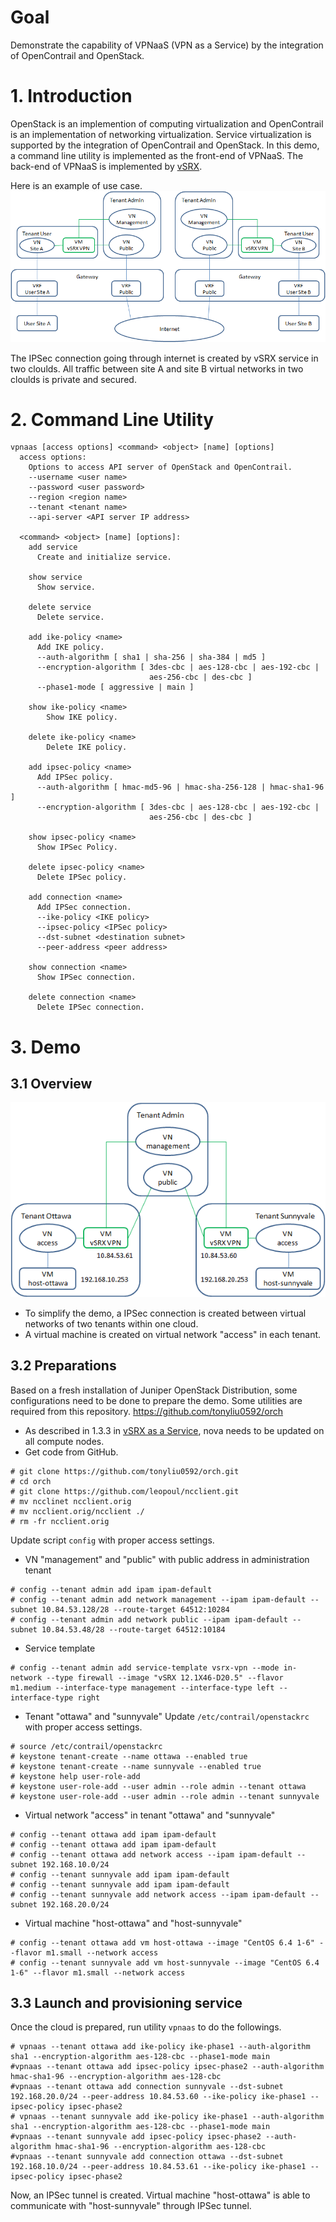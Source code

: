 # Goal
Demonstrate the capability of VPNaaS (VPN as a Service) by the integration of OpenContrail and OpenStack.
# 1. Introduction
OpenStack is an implemention of computing virtualization and OpenContrail is an implementation of networking virtualization. Service virtualization is supported by the integration of OpenContrail and OpenStack. In this demo, a command line utility is implemented as the front-end of VPNaaS. The back-end of VPNaaS is implemented by [vSRX](vsrx-service.md).

Here is an example of use case.
![Use Case Example](vpnaas-figure-1.png)

The IPSec connection going through internet is created by vSRX service in two cloulds. All traffic between site A and site B virtual networks in two cloulds is private and secured.
# 2. Command Line Utility
```
vpnaas [access options] <command> <object> [name] [options]
  access options:
    Options to access API server of OpenStack and OpenContrail.
    --username <user name>
    --password <user password>
    --region <region name>
    --tenant <tenant name>
    --api-server <API server IP address>

  <command> <object> [name] [options]:
    add service
      Create and initialize service.

    show service
      Show service.

    delete service
      Delete service.

    add ike-policy <name>
      Add IKE policy.
      --auth-algorithm [ sha1 | sha-256 | sha-384 | md5 ]
      --encryption-algorithm [ 3des-cbc | aes-128-cbc | aes-192-cbc |
                               aes-256-cbc | des-cbc ]
      --phase1-mode [ aggressive | main ]

    show ike-policy <name>
        Show IKE policy.

    delete ike-policy <name>
        Delete IKE policy.

    add ipsec-policy <name>
      Add IPSec policy.
      --auth-algorithm [ hmac-md5-96 | hmac-sha-256-128 | hmac-sha1-96 ]
      --encryption-algorithm [ 3des-cbc | aes-128-cbc | aes-192-cbc |
                               aes-256-cbc | des-cbc ]

    show ipsec-policy <name>
      Show IPSec Policy.

    delete ipsec-policy <name>
      Delete IPSec policy.

    add connection <name>
      Add IPSec connection.
      --ike-policy <IKE policy>
      --ipsec-policy <IPSec policy>
      --dst-subnet <destination subnet>
      --peer-address <peer address>

    show connection <name>
      Show IPSec connection.

    delete connection <name>
      Delete IPSec connection.
```
# 3. Demo
## 3.1 Overview
![Demo topo](vpnaas-figure-2.png)
* To simplify the demo, a IPSec connection is created between virtual networks of two tenants within one cloud.
* A virtual machine is created on virtual network "access" in each tenant.

## 3.2 Preparations
Based on a fresh installation of Juniper OpenStack Distribution, some configurations need to be done to prepare the demo. Some utilities are required from this repository.
https://github.com/tonyliu0592/orch
* As described in 1.3.3 in [vSRX as a Service](vsrx-service.md), nova needs to be updated on all compute nodes.
* Get code from GitHub.
```
# git clone https://github.com/tonyliu0592/orch.git
# cd orch
# git clone https://github.com/leopoul/ncclient.git
# mv ncclinet ncclient.orig
# mv ncclient.orig/ncclient ./
# rm -fr ncclient.orig
```
Update script `config` with proper access settings.
* VN "management" and "public" with public address in administration tenant
```
# config --tenant admin add ipam ipam-default
# config --tenant admin add network management --ipam ipam-default --subnet 10.84.53.128/28 --route-target 64512:10284
# config --tenant admin add network public --ipam ipam-default --subnet 10.84.53.48/28 --route-target 64512:10184
```
* Service template
```
# config --tenant admin add service-template vsrx-vpn --mode in-network --type firewall --image "vSRX 12.1X46-D20.5" --flavor m1.medium --interface-type management --interface-type left --interface-type right
```
* Tenant "ottawa" and "sunnyvale"
Update `/etc/contrail/openstackrc` with proper access settings.
```
# source /etc/contrail/openstackrc
# keystone tenant-create --name ottawa --enabled true
# keystone tenant-create --name sunnyvale --enabled true
# keystone help user-role-add
# keystone user-role-add --user admin --role admin --tenant ottawa
# keystone user-role-add --user admin --role admin --tenant sunnyvale
```
* Virtual network "access" in tenant "ottawa" and "sunnyvale"
```
# config --tenant ottawa add ipam ipam-default
# config --tenant ottawa add ipam ipam-default
# config --tenant ottawa add network access --ipam ipam-default --subnet 192.168.10.0/24
# config --tenant sunnyvale add ipam ipam-default
# config --tenant sunnyvale add ipam ipam-default             
# config --tenant sunnyvale add network access --ipam ipam-default --subnet 192.168.20.0/24
```
* Virtual machine "host-ottawa" and "host-sunnyvale"
```
# config --tenant ottawa add vm host-ottawa --image "CentOS 6.4 1-6" --flavor m1.small --network access
# config --tenant sunnyvale add vm host-sunnyvale --image "CentOS 6.4 1-6" --flavor m1.small --network access
```
## 3.3 Launch and provisioning service
Once the cloud is prepared, run utility `vpnaas` to do the followings.
```
# vpnaas --tenant ottawa add ike-policy ike-phase1 --auth-algorithm sha1 --encryption-algorithm aes-128-cbc --phase1-mode main
#vpnaas --tenant ottawa add ipsec-policy ipsec-phase2 --auth-algorithm hmac-sha1-96 --encryption-algorithm aes-128-cbc
#vpnaas --tenant ottawa add connection sunnyvale --dst-subnet 192.168.20.0/24 --peer-address 10.84.53.60 --ike-policy ike-phase1 --ipsec-policy ipsec-phase2
# vpnaas --tenant sunnyvale add ike-policy ike-phase1 --auth-algorithm sha1 --encryption-algorithm aes-128-cbc --phase1-mode main
#vpnaas --tenant sunnyvale add ipsec-policy ipsec-phase2 --auth-algorithm hmac-sha1-96 --encryption-algorithm aes-128-cbc
#vpnaas --tenant sunnyvale add connection ottawa --dst-subnet 192.168.10.0/24 --peer-address 10.84.53.61 --ike-policy ike-phase1 --ipsec-policy ipsec-phase2
```
Now, an IPSec tunnel is created. Virtual machine "host-ottawa" is able to communicate with "host-sunnyvale" through IPSec tunnel.


